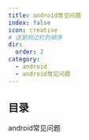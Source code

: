 ```yaml
---
title: android常见问题
index: false
icon: creative
# 这是侧边栏的顺序
dir:
  order: 2
category:
  - android
  - android常见问题
---
```


## 目录

android常见问题
